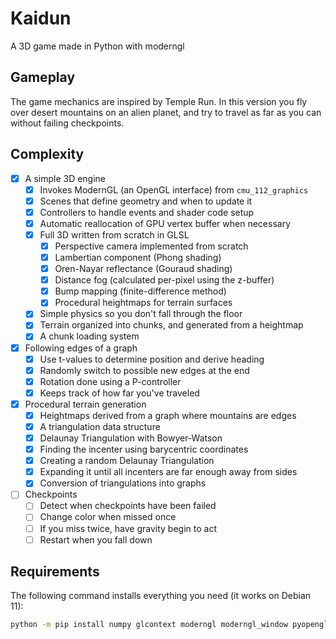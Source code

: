 # Kaidun
A 3D game made in Python with moderngl

## Gameplay

The game mechanics are inspired by Temple Run. In this version you fly over
desert mountains on an alien planet, and try to travel as far as you can without
failing checkpoints.

## Complexity
- [X] A simple 3D engine
    - [X] Invokes ModernGL (an OpenGL interface) from `cmu_112_graphics`
    - [X] Scenes that define geometry and when to update it
    - [X] Controllers to handle events and shader code setup
    - [X] Automatic reallocation of GPU vertex buffer when necessary
    - [X] Full 3D written from scratch in GLSL
        - [X] Perspective camera implemented from scratch
        - [X] Lambertian component (Phong shading) 
        - [X] Oren-Nayar reflectance (Gouraud shading)
        - [X] Distance fog (calculated per-pixel using the z-buffer)
        - [X] Bump mapping (finite-difference method)
        - [X] Procedural heightmaps for terrain surfaces
    - [X] Simple physics so you don't fall through the floor
    - [X] Terrain organized into chunks, and generated from a heightmap
    - [X] A chunk loading system
- [X] Following edges of a graph
    - [X] Use t-values to determine position and derive heading
    - [X] Randomly switch to possible new edges at the end
    - [X] Rotation done using a P-controller
    - [X] Keeps track of how far you've traveled
- [X] Procedural terrain generation
    - [X] Heightmaps derived from a graph where mountains are edges
    - [X] A triangulation data structure
    - [X] Delaunay Triangulation with Bowyer-Watson
    - [X] Finding the incenter using barycentric coordinates
    - [X] Creating a random Delaunay Triangulation
    - [X] Expanding it until all incenters are far enough away from sides
    - [X] Conversion of triangulations into graphs
- [ ] Checkpoints
    - [ ] Detect when checkpoints have been failed
    - [ ] Change color when missed once
    - [ ] If you miss twice, have gravity begin to act
    - [ ] Restart when you fall down

## Requirements

The following command installs everything you need (it works on Debian 11):

```sh
python -m pip install numpy glcontext moderngl moderngl_window pyopengltk 
```

